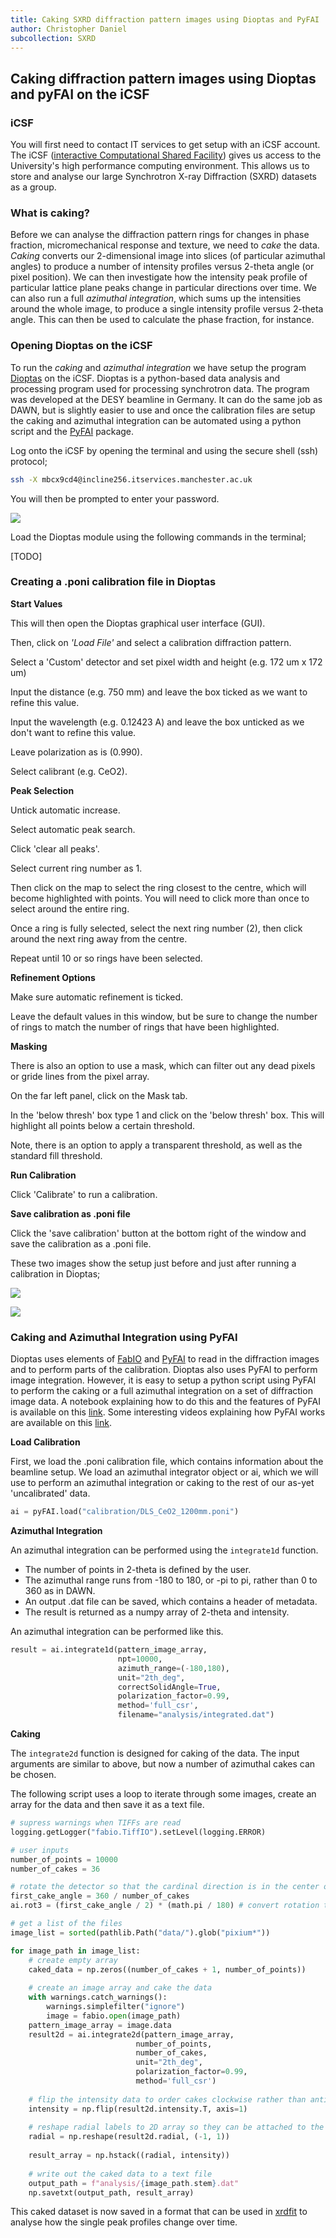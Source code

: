 ```yaml
---
title: Caking SXRD diffraction pattern images using Dioptas and PyFAI
author: Christopher Daniel
subcollection: SXRD
---
```


## Caking diffraction pattern images using Dioptas and pyFAI on the iCSF

### iCSF

You will first need to contact IT services to get setup with an iCSF account. The iCSF ([interactive Computational Shared Facility](http://ri.itservices.manchester.ac.uk/icsf/)) gives us access to the University's high performance computing environment. This allows us to store and analyse our large Synchrotron X-ray Diffraction (SXRD) datasets as a group.

### What is caking?

Before we can analyse the diffraction pattern rings for changes in phase fraction, micromechanical response and texture, we need to *cake* the data. *Caking* converts our 2-dimensional image into slices (of particular azimuthal angles) to produce a number of intensity profiles versus 2-theta angle (or pixel position). We can then investigate how the intensity peak profile of particular lattice plane peaks change in particular directions over time. We can also run a full *azimuthal integration*, which sums up the intensities around the whole image, to produce a single intensity profile versus 2-theta angle. This can then be used to calculate the phase fraction, for instance.

### Opening Dioptas on the iCSF

To run the *caking* and *azimuthal integration* we have setup the program [Dioptas](http://www.clemensprescher.com/programs/dioptas) on the iCSF. Dioptas is a python-based data analysis and processing program used for processing synchrotron data. The program was developed at the DESY beamline in Germany. It can do the same job as DAWN, but is slightly easier to use and once the calibration files are setup the caking and azimuthal integration can be automated using a python script and the [PyFAI](https://pyfai.readthedocs.io/en/latest/) package.

Log onto the iCSF by opening the terminal and using the secure shell (ssh) protocol; 

```bash
ssh -X mbcx9cd4@incline256.itservices.manchester.ac.uk
```

You will then be prompted to enter your password.

![](/wiki/assets/images/posts/DAWN_screenshot1.png)

Load the Dioptas module using the following commands in the terminal; 

[TODO]

### Creating a .poni calibration file in Dioptas

**Start Values**

This will then open the Dioptas graphical user interface (GUI).

Then, click on *'Load File'* and select a calibration diffraction pattern.

Select a 'Custom' detector and set pixel width and height (e.g. 172 um x 172 um)

Input the distance (e.g. 750 mm) and leave the box ticked as we want to refine this value.

Input the wavelength (e.g. 0.12423 A) and leave the box unticked as we don't want to refine this value.

Leave polarization as is (0.990).

Select calibrant (e.g. CeO2).

**Peak Selection**

Untick automatic increase.

Select automatic peak search.

Click 'clear all peaks'.

Select current ring number as 1.

Then click on the map to select the ring closest to the centre, which will become highlighted with points. You will need to click more than once to select around the entire ring.

Once a ring is fully selected, select the next ring number (2), then click around the next ring away from the centre.

Repeat until 10 or so rings have been selected.

**Refinement Options**

Make sure automatic refinement is ticked.

Leave the default values in this window, but be sure to change the number of rings to match the number of rings that have been highlighted.

**Masking**

There is also an option to use a mask, which can filter out any dead pixels or gride lines from the pixel array.

On the far left panel, click on the Mask tab.

In the 'below thresh' box type 1 and click on the 'below thresh' box. This will highlight all points below a certain threshold. 

Note, there is an option to apply a transparent threshold, as well as the standard fill threshold.

**Run Calibration**

Click 'Calibrate' to run a calibration.

**Save calibration as .poni file**

Click the 'save calibration' button at the bottom right of the window and save the calibration as a .poni file.

These two images show the setup just before and just after running a calibration in Dioptas;

![](/wiki/assets/images/Dioptas_calibration_1.png)

![](/wiki/assets/images/Dioptas_calibration_2.png)

### Caking and Azimuthal Integration using PyFAI

Dioptas uses elements of [FabIO](https://pythonhosted.org/fabio/) and [PyFAI](https://pyfai.readthedocs.io/en/latest/) to read in the diffraction images and to perform parts of the calibration. Dioptas also uses PyFAI to perform image integration. However, it is easy to setup a python script using PyFAI to perform the caking or a full azimuthal integration on a set of diffraction image data. A notebook explaining how to do this and the features of PyFAI is available on this [link](https://github.com/LightForm-group/pyFAI-integration-caking). Some interesting videos explaining how PyFAI works are available on this [link](http://www.silx.org/doc/pyFAI/dev/index.html#).

**Load Calibration**

First, we load the .poni calibration file, which contains information about the beamline setup. We load an azimuthal integrator object or ai, which we will use to perform an azimuthal integration or caking to the rest of our as-yet 'uncalibrated' data.

```python
ai = pyFAI.load("calibration/DLS_CeO2_1200mm.poni")
```

**Azimuthal Integration**

An azimuthal integration can be performed using the `integrate1d` function.

* The number of points in 2-theta is defined by the user.
* The azimuthal range runs from -180 to 180, or -pi to pi, rather than 0 to 360 as in DAWN.
* An output .dat file can be saved, which contains a header of metadata. 
* The result is returned as a numpy array of 2-theta and intensity.

An azimuthal integration can be performed like this.

```python
result = ai.integrate1d(pattern_image_array,
                        npt=10000,
                        azimuth_range=(-180,180),
                        unit="2th_deg",
                        correctSolidAngle=True,
                        polarization_factor=0.99,
                        method='full_csr',
                        filename="analysis/integrated.dat")
```

**Caking**

The `integrate2d` function is designed for caking of the data. The input arguments are similar to above, but now a number of azimuthal cakes can be chosen.

The following script uses a loop to iterate through some images, create an array for the data and then save it as a text file.

```python
# supress warnings when TIFFs are read
logging.getLogger("fabio.TiffIO").setLevel(logging.ERROR)

# user inputs
number_of_points = 10000
number_of_cakes = 36

# rotate the detector so that the cardinal direction is in the center of the first cake.
first_cake_angle = 360 / number_of_cakes
ai.rot3 = (first_cake_angle / 2) * (math.pi / 180) # convert rotation to radians

# get a list of the files
image_list = sorted(pathlib.Path("data/").glob("pixium*"))

for image_path in image_list:
    # create empty array
    caked_data = np.zeros((number_of_cakes + 1, number_of_points))
    
    # create an image array and cake the data
    with warnings.catch_warnings():
        warnings.simplefilter("ignore")
        image = fabio.open(image_path)
    pattern_image_array = image.data
    result2d = ai.integrate2d(pattern_image_array,
                            number_of_points,
                            number_of_cakes,
                            unit="2th_deg",
                            polarization_factor=0.99,
                            method='full_csr')
    
    # flip the intensity data to order cakes clockwise rather than anticlockwise
    intensity = np.flip(result2d.intensity.T, axis=1)
    
    # reshape radial labels to 2D array so they can be attached to the intensity data.
    radial = np.reshape(result2d.radial, (-1, 1))
    
    result_array = np.hstack((radial, intensity))
    
    # write out the caked data to a text file
    output_path = f"analysis/{image_path.stem}.dat"
    np.savetxt(output_path, result_array)
```

This caked dataset is now saved in a format that can be used in [xrdfit](https://xrdfit.readthedocs.io/en/stable/) to analyse how the single peak profiles change over time.
